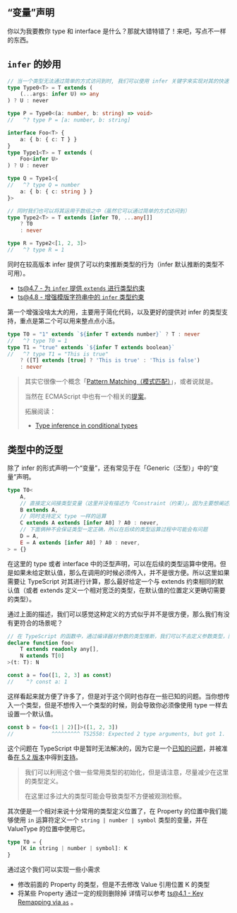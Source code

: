 ## “变量”声明

你以为我要教你 type 和 interface 是什么？那就大错特错了！来吧，写点不一样的东西。

## `infer` 的妙用

```typescript
// 当一个类型无法通过简单的方式访问到时, 我们可以使用 infer 关键字来实现对其的快速访问
type Type0<T> = T extends (
    (...args: infer U) => any
) ? U : never

type P = Type0<(a: number, b: string) => void>
//   ^? type P = [a: number, b: string]

interface Foo<T> {
    a: { b: { c: T } }
}
type Type1<T> = T extends (
    Foo<infer U>
) ? U : never

type Q = Type1<{
//   ^? type Q = number
    a: { b: { c: string } }
}>

// 同时我们也可以将其运用于数组之中（虽然它可以通过简单的方式访问到）
type Type2<T> = T extends [infer T0, ...any[]]
    ? T0
    : never

type R = Type2<[1, 2, 3]>
//   ^? type R = 1
```

同时在较高版本 infer 提供了可以约束推断类型的行为（infer 默认推断的类型不可用）。

* [ts@4.7 - 为 `infer` 提供 `extends` 进行类型约束](https://www.typescriptlang.org/docs/handbook/release-notes/typescript-4-7.html#extends-constraints-on-infer-type-variables)
* [ts@4.8 - 增强模版字符串中的 `infer` 类型约束](https://www.typescriptlang.org/docs/handbook/release-notes/typescript-4-8.html#improved-inference-for-infer-types-in-template-string-types)

第一个增强没啥太大的用，主要用于简化代码，以及更好的提供对 infer 的类型支持，重点是第二个可以用来整点点小活。

```typescript
type T0 = "1" extends `${infer T extends number}` ? T : never
//   ^? type T0 = 1
type T1 = "true" extends `${infer T extends boolean}`
//   ^? type T1 = "This is true"
    ? ([T] extends [true] ? 'This is true' : 'This is false')
    : never
```

> 其实它很像一个概念「[Pattern Matching（模式匹配）](https://zh.wikipedia.org/wiki/%E6%A8%A1%E5%BC%8F%E5%8C%B9%E9%85%8D)」，或者说就是。
>
> 当然在 ECMAScript 中也有一个相关的[提案](https://github.com/tc39/proposal-pattern-matching)。
>
> 拓展阅读：
> * [Type inference in conditional types](https://github.com/Microsoft/TypeScript/pull/21496)

## 类型中的泛型

除了 infer 的形式声明一个“变量”，还有常见于在「Generic（泛型）」中的“变量”声明。

```typescript
type T0<
    A,
    // 直接定义间接类型变量（这里并没有描述为「Constraint（约束）」，因为主要想阐述的是在这里的作用，你能这么用）
    B extends A,
    // 同时支持定义 type 一样的运算
    C extends A extends [infer A0] ? A0 : never,
    // 下面俩种不会保证类型一定正确，所以在后续的类型运算过程中可能会有问题
    D = A,
    E = A extends [infer A0] ? A0 : never,
> = {}
```
在这里的 type 或者 interface 中的泛型声明，可以在后续的类型运算中使用。但是如果未给定默认值，那么在调用的时候必须传入，并不是很方便。所以这里如果需要让 TypeScript 对其进行计算，那么最好给定一个与 extends 约束相同的默认值（或者 extends 定义一个相对宽泛的类型，在默认值的位置定义更确切需要的类型）。

通过上面的描述，我们可以感觉这种定义的方式似乎并不是很方便，那么我们有没有更符合的场景呢？
```typescript
// 在 TypeScript 的函数中，通过编译器对参数的类型推断，我们可以不去定义参数类型，而是由编译器推断出来
declare function foo<
    T extends readonly any[],
    N extends T[0]
>(t: T): N

const a = foo([1, 2, 3] as const)
//    ^? const a: 1
```
这样看起来就方便了许多了，但是对于这个同时也存在一些已知的问题。当你想传入一个类型，但是不想传入一个类型的时候，则会导致你必须像使用 type 一样去设置一个默认值。

```typescript
const b = foo<(1 | 2)[]>([1, 2, 3])
//            ^^^^^^^^^ TS2558: Expected 2 type arguments, but got 1.
```

这个问题在 TypeScript 中是暂时无法解决的，因为它是一个[已知的问题](https://github.com/microsoft/TypeScript/issues/20122)，并被准备[在 5.2 版本](https://github.com/microsoft/TypeScript/issues/54298#:~:text=Investigate%20Type%20Argument%20Placeholders)中得到[支持](https://github.com/microsoft/TypeScript/pull/26349)。

> 我们可以利用这个做一些常用类型的初始化，但是请注意，尽量减少在这里的类型定义。
>
> 在这里过多过大的类型可能会导致类型不方便被观测检察。

其次便是一个相对来说十分常用的类型定义位置了，在 Property 的位置中我们能够使用 `in` 运算符定义一个 `string | number | symbol` 类型的变量，并在 ValueType 的位置中使用它。

```typescript
type T0 = {
    [K in string | number | symbol]: K
}
```

通过这个我们可以实现一些小需求
* 修改前面的 Property 的类型，但是不去修改 Value 引用位置 K 的类型
* 将某些 Property 通过一定的规则删除掉
  详情可以参考 [ts@4.1 - Key Remapping via `as`](https://www.typescriptlang.org/docs/handbook/2/mapped-types.html#key-remapping-via-as) 。

<!-- TODO 讲一讲怎么动态的使用 class infer 出一个嵌套类型 -->
<!-- 有时候我们可能会遇到一种特殊的情况，定义一个嵌套的类型 -->
